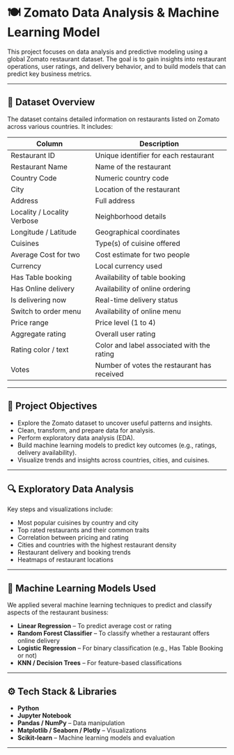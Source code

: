 # 🍽️ Zomato Data Analysis & Machine Learning Model

This project focuses on data analysis and predictive modeling using a global Zomato restaurant dataset. The goal is to gain insights into restaurant operations, user ratings, and delivery behavior, and to build models that can predict key business metrics.

---

## 📁 Dataset Overview

The dataset contains detailed information on restaurants listed on Zomato across various countries. It includes:

| Column | Description |
|--------|-------------|
| Restaurant ID | Unique identifier for each restaurant |
| Restaurant Name | Name of the restaurant |
| Country Code | Numeric country code |
| City | Location of the restaurant |
| Address | Full address |
| Locality / Locality Verbose | Neighborhood details |
| Longitude / Latitude | Geographical coordinates |
| Cuisines | Type(s) of cuisine offered |
| Average Cost for two | Cost estimate for two people |
| Currency | Local currency used |
| Has Table booking | Availability of table booking |
| Has Online delivery | Availability of online ordering |
| Is delivering now | Real-time delivery status |
| Switch to order menu | Availability of online menu |
| Price range | Price level (1 to 4) |
| Aggregate rating | Overall user rating |
| Rating color / text | Color and label associated with the rating |
| Votes | Number of votes the restaurant has received |

---

## 🎯 Project Objectives

- Explore the Zomato dataset to uncover useful patterns and insights.
- Clean, transform, and prepare data for analysis.
- Perform exploratory data analysis (EDA).
- Build machine learning models to predict key outcomes (e.g., ratings, delivery availability).
- Visualize trends and insights across countries, cities, and cuisines.

---

## 🔍 Exploratory Data Analysis

Key steps and visualizations include:

- Most popular cuisines by country and city
- Top rated restaurants and their common traits
- Correlation between pricing and rating
- Cities and countries with the highest restaurant density
- Restaurant delivery and booking trends
- Heatmaps of restaurant locations

---

## 🤖 Machine Learning Models Used

We applied several machine learning techniques to predict and classify aspects of the restaurant business:

- **Linear Regression** – To predict average cost or rating
- **Random Forest Classifier** – To classify whether a restaurant offers online delivery
- **Logistic Regression** – For binary classification (e.g., Has Table Booking or not)
- **KNN / Decision Trees** – For feature-based classifications

---

## ⚙️ Tech Stack & Libraries

- **Python**
- **Jupyter Notebook**
- **Pandas / NumPy** – Data manipulation
- **Matplotlib / Seaborn / Plotly** – Visualizations
- **Scikit-learn** – Machine learning models and evaluation

---


